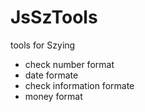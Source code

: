 # JsSzTools
tools for Szying
- check number format
- date formate
- check information formate
- money format
